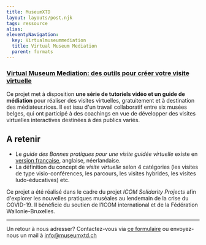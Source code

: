 ```yaml
---
title: MuseumXTD
layout: layouts/post.njk
tags: ressource
alias: 
eleventyNavigation:
  key: Virtualmuseummediation
  title: Virtual Museum Mediation
  parent: formats
---
```

### [Virtual Museum Mediation: des outils pour créer votre visite virtuelle](https://www.brusselsmuseums.be/fr/professionnels/virtual-museum-mediation-des-outils-pour-creer-votre-visite-virtuelle)

Ce projet met à disposition **une série de tutoriels vidéo et un guide de médiation** pour réaliser des visites virtuelles, gratuitement et à destination des médiateur.rices. 
Il est issu d'un travail collaboratif entre six musées belges, qui ont participé à des coachings en vue de développer des visites virtuelles interactives destinées à des publics variés. 


## A retenir
- Le *guide des Bonnes pratiques pour une visite guidée virtuelle* existe en [version française](http://msw.be/wp-content/uploads/2022/10/GUIDE-FR.pdf), anglaise, néerlandaise. 
- La définition du concept de *visite virtuelle* selon 4 catégories (les visites de type visio-conférences, les parcours, les visites hybrides, les visites ludo-éducatives)
etc. 
  
Ce projet a été réalisé dans le cadre du projet *ICOM Solidarity Projects* afin d'explorer les nouvelles pratiques muséales au lendemain de la crise du COVID-19. Il bénéficie du soutien de l’ICOM international et de la Fédération Wallonie-Bruxelles.

--- 
Un retour à nous adresser? Contactez-vous via [ce formulaire](https://6e13e580.sibforms.com/serve/MUIEAEIKAbyrbuyyFoX325xECn_-FivBZ_w7x0x0JbYpdhGzsuc2HGj9na99Qi-uw8VP3LlaySseIFMmGn06hw9TT_scBOc_O9XxUG_bng5Kt2mWawqE07YTXo8aAWewF9lTFwpUqYJAFrhW_PCqbP3aOA2pSb81YneZA4uk68Mjq-w3NvJMhpDPu8-qX5rs0llVsZvxVChtyOsg) ou envoyez-nous un mail à [info@museumxtd.ch](mailto:info@museumxtd.ch?subject=Contact "Envoyer un mail à info@museumxtd.ch")